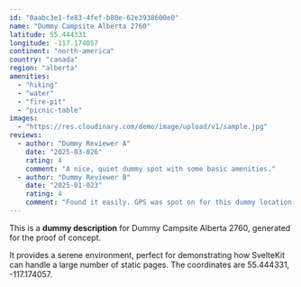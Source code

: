 ```yaml
---
id: "0aabc3e1-fe83-4fef-b80e-62e3938600e0"
name: "Dummy Campsite Alberta 2760"
latitude: 55.444331
longitude: -117.174057
continent: "north-america"
country: "canada"
region: "alberta"
amenities:
  - "hiking"
  - "water"
  - "fire-pit"
  - "picnic-table"
images:
  - "https://res.cloudinary.com/demo/image/upload/v1/sample.jpg"
reviews:
  - author: "Dummy Reviewer A"
    date: "2025-03-026"
    rating: 4
    comment: "A nice, quiet dummy spot with some basic amenities."
  - author: "Dummy Reviewer B"
    date: "2025-01-023"
    rating: 4
    comment: "Found it easily. GPS was spot on for this dummy location."
---
```


This is a **dummy description** for Dummy Campsite Alberta 2760, generated for the proof of concept.

It provides a serene environment, perfect for demonstrating how SvelteKit can handle a large number of static pages. The coordinates are 55.444331, -117.174057.
